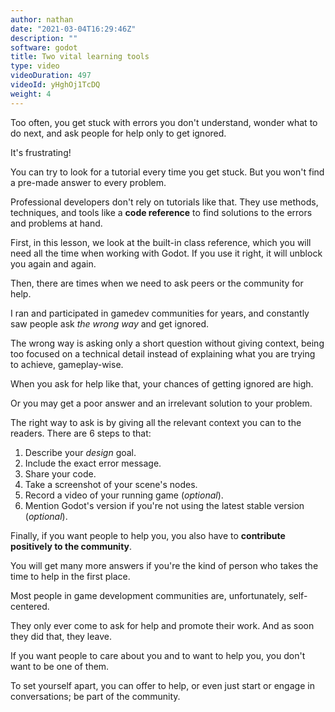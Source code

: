 ```yaml
---
author: nathan
date: "2021-03-04T16:29:46Z"
description: ""
software: godot
title: Two vital learning tools
type: video
videoDuration: 497
videoId: yHghOj1TcDQ
weight: 4
---
```


Too often, you get stuck with errors you don't understand, wonder what to do next, and ask people for help only to get ignored.

It's frustrating!

You can try to look for a tutorial every time you get stuck. But you won't find a pre-made answer to every problem.

Professional developers don't rely on tutorials like that. They use methods, techniques, and tools like a **code reference** to find solutions to the errors and problems at hand.

First, in this lesson, we look at the built-in class reference, which you will need all the time when working with Godot. If you use it right, it will unblock you again and again.

Then, there are times when we need to ask peers or the community for help.

I ran and participated in gamedev communities for years, and constantly saw people ask _the wrong way_ and get ignored.

The wrong way is asking only a short question without giving context, being too focused on a technical detail instead of explaining what you are trying to achieve, gameplay-wise.

When you ask for help like that, your chances of getting ignored are high.

Or you may get a poor answer and an irrelevant solution to your problem.

The right way to ask is by giving all the relevant context you can to the readers. There are 6 steps to that:

1. Describe your _design_ goal.
1. Include the exact error message.
1. Share your code.
1. Take a screenshot of your scene's nodes.
1. Record a video of your running game (_optional_).
1. Mention Godot's version if you're not using the latest stable version (_optional_).

Finally, if you want people to help you, you also have to **contribute positively to the community**.

You will get many more answers if you're the kind of person who takes the time to help in the first place.

Most people in game development communities are, unfortunately, self-centered.

They only ever come to ask for help and promote their work. And as soon they did that, they leave.

If you want people to care about you and to want to help you, you don't want to be one of them.

To set yourself apart, you can offer to help, or even just start or engage in conversations; be part of the community.
